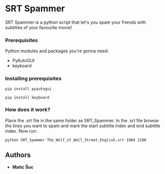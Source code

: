 # SRT Spammer

SRT Spammer is a python script that let's you spam your friends with subtitles of your favourite movie!

### Prerequisites

Python modules and packages you're gonna need:

 - PyAutoGUI
 - keyboard

### Installing prerequisites

```
pip install pyautogui

pip install keyboard
```

### How does it work?

Place the .srt file in the same folder as SRT_Spammer. In the .srt file browse the lines you want to spam and mark the start subtitle index and end subtitle index. Now run:

```
python SRT_Spammer The_Wolf_of_Wall_Street_English.srt 1984 2190
```

## Authors

* **Matic Šuc**
